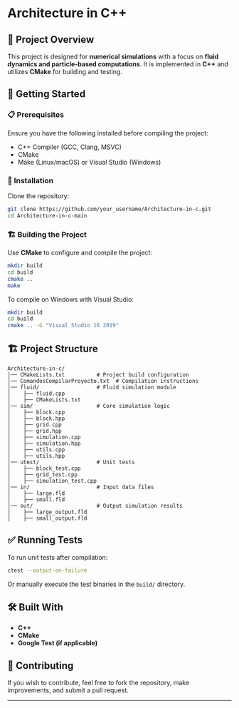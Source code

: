 # Architecture in C++

## 📌 Project Overview
This project is designed for **numerical simulations** with a focus on **fluid dynamics and particle-based computations**. It is implemented in **C++** and utilizes **CMake** for building and testing.

## 🚀 Getting Started

### 📋 Prerequisites
Ensure you have the following installed before compiling the project:
- C++ Compiler (GCC, Clang, MSVC)
- CMake
- Make (Linux/macOS) or Visual Studio (Windows)

### 🔧 Installation
Clone the repository:
```sh
git clone https://github.com/your_username/Architecture-in-c.git
cd Architecture-in-c-main
```

### 🏗 Building the Project
Use **CMake** to configure and compile the project:
```sh
mkdir build
cd build
cmake ..
make
```

To compile on Windows with Visual Studio:
```sh
mkdir build
cd build
cmake .. -G "Visual Studio 16 2019"
```

## 🏗 Project Structure
```
Architecture-in-c/
│── CMakeLists.txt          # Project build configuration
│── ComandosCompilarProyecto.txt  # Compilation instructions
│── fluid/                  # Fluid simulation module
│    ├── fluid.cpp
│    ├── CMakeLists.txt
│── sim/                    # Core simulation logic
│    ├── block.cpp
│    ├── block.hpp
│    ├── grid.cpp
│    ├── grid.hpp
│    ├── simulation.cpp
│    ├── simulation.hpp
│    ├── utils.cpp
│    ├── utils.hpp
│── utest/                  # Unit tests
│    ├── block_test.cpp
│    ├── grid_test.cpp
│    ├── simulation_test.cpp
│── in/                     # Input data files
│    ├── large.fld
│    ├── small.fld
│── out/                    # Output simulation results
│    ├── large_output.fld
│    ├── small_output.fld
```

## ✅ Running Tests
To run unit tests after compilation:
```sh
ctest --output-on-failure
```
Or manually execute the test binaries in the `build/` directory.

## 🛠 Built With
- **C++**
- **CMake**
- **Google Test (if applicable)**

## 🤝 Contributing
If you wish to contribute, feel free to fork the repository, make improvements, and submit a pull request.

---
